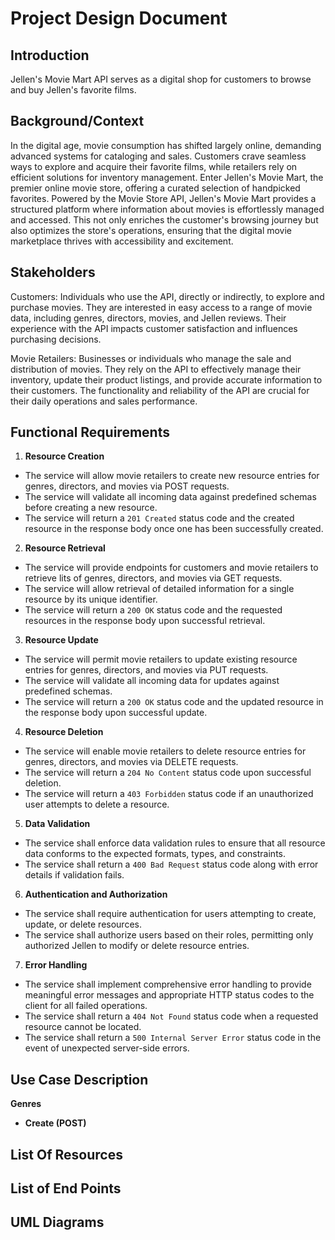 # Project Design Document

## Introduction
Jellen's Movie Mart API serves as a digital shop for customers to browse and buy Jellen's favorite films. 

## Background/Context
In the digital age, movie consumption has shifted largely online, demanding advanced systems for cataloging and sales. Customers crave seamless ways to explore and acquire their favorite films, while retailers rely on efficient solutions for inventory management. Enter Jellen's Movie Mart, the premier online movie store, offering a curated selection of handpicked favorites. Powered by the Movie Store API, Jellen's Movie Mart provides a structured platform where information about movies is effortlessly managed and accessed. This not only enriches the customer's browsing journey but also optimizes the store's operations, ensuring that the digital movie marketplace thrives with accessibility and excitement.

## Stakeholders
Customers: Individuals who use the API, directly or indirectly, to explore and purchase movies. They are interested in easy access to a  range of movie data, including genres, directors, movies, and Jellen reviews. Their experience with the API impacts customer satisfaction and influences purchasing decisions.

Movie Retailers: Businesses or individuals who manage the sale and distribution of movies. They rely on the API to effectively manage their inventory, update their product listings, and provide accurate information to their customers. The functionality and reliability of the API are crucial for their daily operations and sales performance.

## Functional Requirements
1. **Resource Creation**
- The service will allow movie retailers to create new resource entries for genres, directors, and movies via POST requests.
- The service will validate all incoming data against predefined schemas before creating a new resource.
- The service will return a `201 Created` status code and the created resource in the response body once one has been successfully created.

2. **Resource Retrieval**
- The service will provide endpoints for customers and movie retailers to retrieve lits of genres, directors, and movies via GET requests.
- The service will allow retrieval of detailed information for a single resource by its unique identifier.
- The service will return a `200 OK` status code and the requested resources in the response body upon successful retrieval.

3. **Resource Update**
- The service will permit movie retailers to update existing resource entries for genres, directors, and movies via PUT requests.
- The service will validate all incoming data for updates against predefined schemas.
- The service will return a `200 OK` status code and the updated resource in the response body upon successful update.

4. **Resource Deletion**
- The service will enable movie retailers to delete resource entries for genres, directors, and movies via DELETE requests.
- The service will return a `204 No Content` status code upon successful deletion.
- The service will return a `403 Forbidden` status code if an unauthorized user attempts to delete a resource.

5. **Data Validation**

- The service shall enforce data validation rules to ensure that all resource data conforms to the expected formats, types, and constraints.
- The service shall return a `400 Bad Request` status code along with error details if validation fails.

6. **Authentication and Authorization**

- The service shall require authentication for users attempting to create, update, or delete resources.
- The service shall authorize users based on their roles, permitting only authorized Jellen to modify or delete resource entries.

7. **Error Handling**

- The service shall implement comprehensive error handling to provide meaningful error messages and appropriate HTTP status codes to the client for all failed operations.
- The service shall return a `404 Not Found` status code when a requested resource cannot be located.
- The service shall return a `500 Internal Server Error` status code in the event of unexpected server-side errors.

## Use Case Description
**Genres**

- **Create (POST)**


## List Of Resources



## List of End Points


## UML Diagrams

